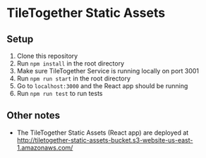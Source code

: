 # TileTogether Static Assets

## Setup
1. Clone this repository
2. Run `npm install` in the root directory
3. Make sure TileTogether Service is running locally on port 3001
4. Run `npm run start` in the root directory
5. Go to `localhost:3000` and the React app should be running
6. Run `npm run test` to run tests

## Other notes
* The TileTogether Static Assets (React app) are deployed at http://tiletogether-static-assets-bucket.s3-website-us-east-1.amazonaws.com/
